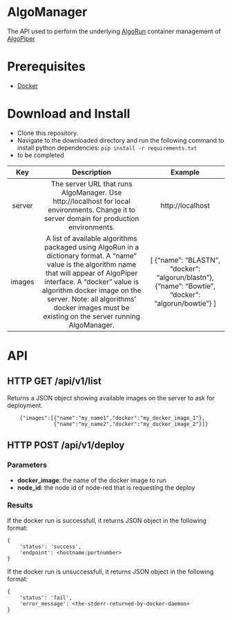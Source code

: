 # AlgoManager
The API used to perform the underlying [AlgoRun](https://github.com/algorun/algorun) container management of [AlgoPiper](https://github.com/algorun/algopiper)

# Prerequisites
- [Docker](http://www.docker.com/)


# Download and Install
- Clone this repository.
- Navigate to the downloaded directory and run the following command to install python dependencies:  `pip install -r requirements.txt`
- to be completed

|   Key  |                                                                                                                                                  Description                                                                                                                                                  |                                               Example                                              |
|:------:|:-------------------------------------------------------------------------------------------------------------------------------------------------------------------------------------------------------------------------------------------------------------------------------------------------------------:|:--------------------------------------------------------------------------------------------------:|
| server | The server URL that runs AlgoManager. Use http://localhost for local environments. Change it to server domain for production environments.                                                                                                                                                                    |                                          http://localhost                                          |
| images | A list of available algorithms packaged using AlgoRun in a dictionary format. A “name” value is the algorithm name that will appear of AlgoPiper interface. A “docker” value is algorithm docker image on the server. Note: all algorithms’ docker images must be existing on the server running AlgoManager. | [ {“name”: “BLASTN”, “docker”: “algorun/blastn”}, {“name”: “Bowtie”, “docker”: “algorun/bowtie”} ] |


# API
## HTTP GET /api/v1/list
Returns a JSON object showing available images on the server to ask for deployment.
```
    {"images":[{"name":"my_name1","docker":"my_docker_image_1"},
               {"name":"my_name2","docker":"my_docker_image_2"}]}
```

## HTTP POST /api/v1/deploy
### Parameters
- **docker_image**: the name of the docker image to run
- **node_id**: the node id of node-red that is requesting the deploy

### Results
If the docker run is successfull, it returns JSON object in the following format:

```
{
    'status': 'success',
    'endpoint': <hostname:portnumber>
}
```

If the docker run is unsuccessfull, it returns JSON object in the following format:

```
{
    'status': 'fail',
    'error_message': <the-stderr-returned-by-docker-daemon>
}
```
